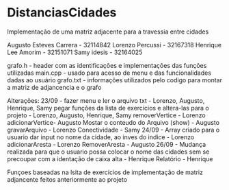 # DistanciasCidades
Implementação de uma matriz adjacente para a travessia entre cidades

Augusto Esteves Carrera - 32114842
Lorenzo Percussi  - 32167318
Henrique Lee Amorim  - 32151071
Samy idesis - 32164025

grafo.h - header com as identificações e implementações das funções utilizadas
main.cpp - usado para acesso de menu e das funcionalidades dadas ao usuário
grafo.txt - informações utilizados pelo codigo para montar a matriz de adjancencia e o grafo

Alterações:
23/09 - fazer menu e ler o arquivo txt - Lorenzo, Augusto, Henrique, Samy
        pegar funções da lista de exercícios e altera-las para o projeto - Lorenzo, Augusto, Henrique, Samy
        removerVertice - Lorenzo
        adicionarVertice- Augusto
        Mostar o conteudo do Arquivo (show) - Augusto
        gravarArquivo - Lorenzo
        Conectividade - Samy
24/09 - Array criado para o usuario dar input no nome da cidade, ao inves do indice - Lorenzo
        adicionarAresta - Lorenzo
        RemoverAresta - Augusto
26/09 - Mudança realizada para que o usuario possa colocar o nome das cidades sem se precoupar com a identação de caixa alta - Henrique
        Relatório - Henrique

Funçoes baseadas na lsita de exercícios de implementação de matriz adjancente feitos anteriormente ao projeto
